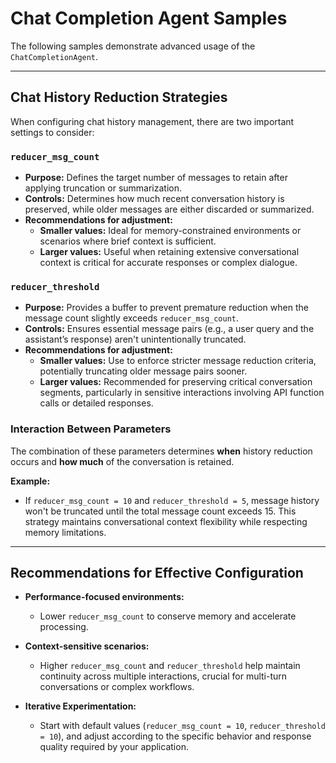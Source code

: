 # Chat Completion Agent Samples

The following samples demonstrate advanced usage of the `ChatCompletionAgent`.

---

## Chat History Reduction Strategies

When configuring chat history management, there are two important settings to consider:

### `reducer_msg_count`

- **Purpose:** Defines the target number of messages to retain after applying truncation or summarization.
- **Controls:** Determines how much recent conversation history is preserved, while older messages are either discarded or summarized.
- **Recommendations for adjustment:**
    - **Smaller values:** Ideal for memory-constrained environments or scenarios where brief context is sufficient.
    - **Larger values:** Useful when retaining extensive conversational context is critical for accurate responses or complex dialogue.

### `reducer_threshold`

- **Purpose:** Provides a buffer to prevent premature reduction when the message count slightly exceeds `reducer_msg_count`.
- **Controls:** Ensures essential message pairs (e.g., a user query and the assistant’s response) aren't unintentionally truncated.
- **Recommendations for adjustment:**
    - **Smaller values:** Use to enforce stricter message reduction criteria, potentially truncating older message pairs sooner.
    - **Larger values:** Recommended for preserving critical conversation segments, particularly in sensitive interactions involving API function calls or detailed responses.

### Interaction Between Parameters

The combination of these parameters determines **when** history reduction occurs and **how much** of the conversation is retained.

**Example:**
- If `reducer_msg_count = 10` and `reducer_threshold = 5`, message history won't be truncated until the total message count exceeds 15. This strategy maintains conversational context flexibility while respecting memory limitations.

---

## Recommendations for Effective Configuration

- **Performance-focused environments:**
  - Lower `reducer_msg_count` to conserve memory and accelerate processing.
  
- **Context-sensitive scenarios:**
  - Higher `reducer_msg_count` and `reducer_threshold` help maintain continuity across multiple interactions, crucial for multi-turn conversations or complex workflows.

- **Iterative Experimentation:**
  - Start with default values (`reducer_msg_count = 10`, `reducer_threshold = 10`), and adjust according to the specific behavior and response quality required by your application.
